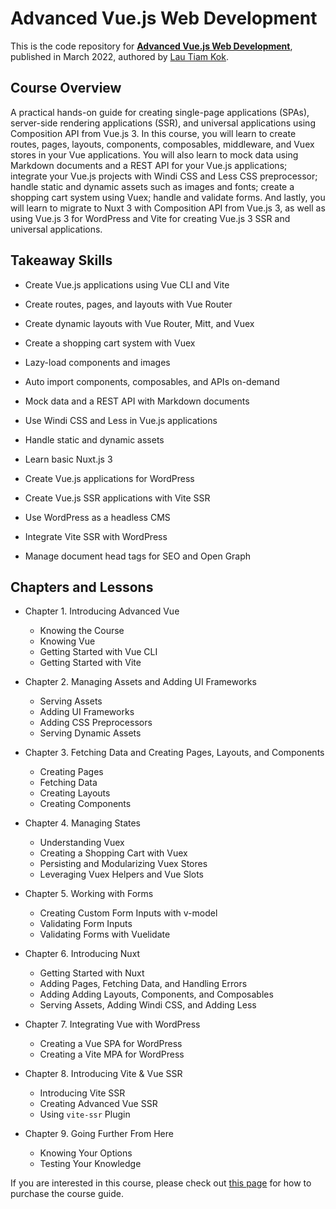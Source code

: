 # Advanced Vue.js Web Development

This is the code repository for [**Advanced Vue.js Web Development**](https://lauthiamkok.net/origins/digital/advanced-vuejs-web-development), published in March 2022, authored by [Lau Tiam Kok](https://lauthiamkok.net/).

## Course Overview

A practical hands-on guide for creating single-page applications (SPAs), server-side rendering applications (SSR), and universal applications using Composition API from Vue.js 3. In this course, you will learn to create routes, pages, layouts, components, composables, middleware, and Vuex stores in your Vue applications. You will also learn to mock data using Markdown documents and a REST API for your Vue.js applications; integrate your Vue.js projects with Windi CSS and Less CSS preprocessor; handle static and dynamic assets such as images and fonts; create a shopping cart system using Vuex; handle and validate forms. And lastly, you will learn to migrate to Nuxt 3 with Composition API from Vue.js 3, as well as using Vue.js 3 for WordPress and Vite for creating Vue.js 3 SSR and universal applications.

## Takeaway Skills

* Create Vue.js applications using Vue CLI and Vite

* Create routes, pages, and layouts with Vue Router

* Create dynamic layouts with Vue Router, Mitt, and Vuex

* Create a shopping cart system with Vuex

* Lazy-load components and images

* Auto import components, composables, and APIs on-demand

* Mock data and a REST API with Markdown documents

* Use Windi CSS and Less in Vue.js applications

* Handle static and dynamic assets

* Learn basic Nuxt.js 3

* Create Vue.js applications for WordPress

* Create Vue.js SSR applications with Vite SSR

* Use WordPress as a headless CMS

* Integrate Vite SSR with WordPress

* Manage document head tags for SEO and Open Graph

## Chapters and Lessons

* Chapter 1. Introducing Advanced Vue

    * Knowing the Course
    * Knowing Vue
    * Getting Started with Vue CLI
    * Getting Started with Vite

* Chapter 2. Managing Assets and Adding UI Frameworks

    * Serving Assets
    * Adding UI Frameworks
    * Adding CSS Preprocessors
    * Serving Dynamic Assets

* Chapter 3. Fetching Data and Creating Pages, Layouts, and Components

    * Creating Pages
    * Fetching Data
    * Creating Layouts
    * Creating Components

* Chapter 4. Managing States

    * Understanding Vuex
    * Creating a Shopping Cart with Vuex
    * Persisting and Modularizing Vuex Stores
    * Leveraging Vuex Helpers and Vue Slots

* Chapter 5. Working with Forms

    * Creating Custom Form Inputs with v-model
    * Validating Form Inputs
    * Validating Forms with Vuelidate

* Chapter 6. Introducing Nuxt

    * Getting Started with Nuxt
    * Adding Pages, Fetching Data, and Handling Errors
    * Adding Adding Layouts, Components, and Composables
    * Serving Assets, Adding Windi CSS, and Adding Less

* Chapter 7. Integrating Vue with WordPress

    * Creating a Vue SPA for WordPress
    * Creating a Vite MPA for WordPress

* Chapter 8. Introducing Vite & Vue SSR

    * Introducing Vite SSR
    * Creating Advanced Vue SSR
    * Using `vite-ssr` Plugin

* Chapter 9. Going Further From Here

    * Knowing Your Options
    * Testing Your Knowledge

If you are interested in this course, please check out [this page](https://lauthiamkok.net/origins/digital/advanced-vuejs-web-development) for how to purchase the course guide.
